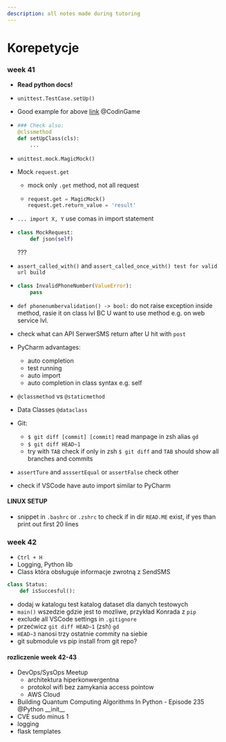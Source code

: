 ```yaml
---
description: all notes made during tutoring
---
```


# Korepetycje

### week 41

* **Read python docs!**
* `unittest.TestCase.setUp()`
* Good example for above [link](https://www.codingame.com/playgrounds/10614/python-unit-test-with-unittest) @CodinGame
* ```python
  ### Check also:
  @clssmethod
  def setUpClass(cls):
      ...
  ```
* `unittest.mock.MagicMock()`
* Mock `request.get`
  * mock only `.get` method, not all request
  * ```python
    request.get = MagicMock()
    request.get.return_value = 'result'
    ```
* `... import X, Y` use comas in import statement
* ```python
  class MockRequest:
      def json(self)
  ```

  ???

* `assert_called_with()` and `assert_called_once_with() test for valid url build`
* ```python
  class InvalidPhoneNumber(ValueError):
      pass
  ```
* `def phonenumbervalidation() -> bool:` do not raise exception inside method, rasie it on class lvl BC U want to use method e.g. on web service lvl.
* check what can API SerwerSMS return after U hit with `post`
* PyCharm advantages:
  * auto completion
  * test running
  * auto import
  * auto completion in class syntax e.g. self
* `@classmethod` vs `@staticmethod`
* Data Classes `@dataclass`
* Git: 
  * `$ git diff [commit] [commit]` read manpage  in zsh alias `gd`
  * `$ git diff HEAD~1`
  * try with `TAB` check if only in zsh `$ git diff` and `TAB` should show all branches and commits
* `assertTure` and `asssertEqual` or `assertFalse` check other
* check if VSCode have auto import similar to PyCharm

#### LINUX SETUP

* snippet in `.bashrc` or `.zshrc` to check if in dir `READ.ME` exist, if yes than print out first 20 lines  

### week 42

* `Ctrl + H`
* Logging, Python lib
* Class która obsługuje informacje zwrotną z SendSMS

```python
class Status:
    def isSuccesful():
```

* dodaj w katalogu test katalog dataset dla danych testowych
* `main()` wszedzie gdzie jest to mozliwe, przykład Konrada z `pip`
* exclude all VSCode settings in `.gitignore`
* przećwicz `git diff HEAD~1` \(zsh\) `gd` 
* `HEAD~3` nanosi trzy ostatnie commity na siebie
* git submodule vs pip install from git repo?

#### rozliczenie week 42-43

* DevOps/SysOps Meetup
  * architektura hiperkonwergentna
  * protokol wifi bez zamykania access pointow
  * AWS Cloud
* Building Quantum Computing Algorithms In Python - Episode 235 @Python \_\_init\_\_
* CVE sudo minus 1
* logging
* flask templates





